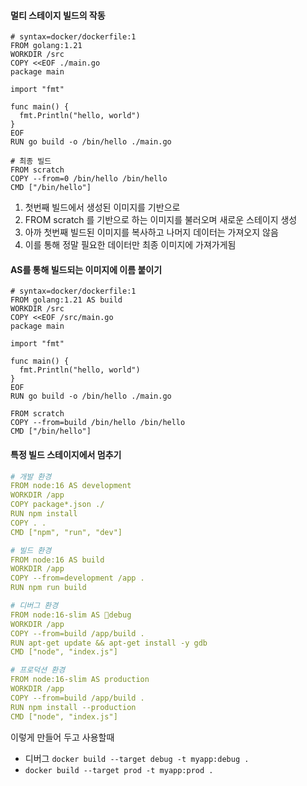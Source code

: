 
#### 멀티 스테이지 빌드의 작동
```
# syntax=docker/dockerfile:1
FROM golang:1.21
WORKDIR /src
COPY <<EOF ./main.go
package main

import "fmt"

func main() {
  fmt.Println("hello, world")
}
EOF
RUN go build -o /bin/hello ./main.go

# 최종 빌드
FROM scratch
COPY --from=0 /bin/hello /bin/hello
CMD ["/bin/hello"]
```
1. 첫번째 빌드에서 생성된 이미지를 기반으로
2. FROM scratch 를 기반으로 하는 이미지를 불러오며 새로운 스테이지 생성
3. 아까 첫번째 빌드된 이미지를 복사하고 나머지 데이터는 가져오지 않음
4. 이를 통해 정말 필요한 데이터만 최종 이미지에 가져가게됨


#### AS를 통해 빌드되는 이미지에 이름 붙이기
```
# syntax=docker/dockerfile:1
FROM golang:1.21 AS build
WORKDIR /src
COPY <<EOF /src/main.go
package main

import "fmt"

func main() {
  fmt.Println("hello, world")
}
EOF
RUN go build -o /bin/hello ./main.go

FROM scratch
COPY --from=build /bin/hello /bin/hello
CMD ["/bin/hello"]
```

#### 특정 빌드 스테이지에서 멈추기
```yaml
# 개발 환경
FROM node:16 AS development
WORKDIR /app
COPY package*.json ./
RUN npm install
COPY . .
CMD ["npm", "run", "dev"]

# 빌드 환경
FROM node:16 AS build
WORKDIR /app
COPY --from=development /app .
RUN npm run build

# 디버그 환경
FROM node:16-slim AS debug
WORKDIR /app
COPY --from=build /app/build .
RUN apt-get update && apt-get install -y gdb
CMD ["node", "index.js"]

# 프로덕션 환경
FROM node:16-slim AS production
WORKDIR /app
COPY --from=build /app/build .
RUN npm install --production 
CMD ["node", "index.js"]
```
이렇게 만들어 두고 사용할때
 - 디버그 `docker build --target debug -t myapp:debug .`
 - `docker build --target prod -t myapp:prod .`
